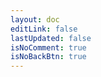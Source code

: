 ```yaml
---
layout: doc
editLink: false
lastUpdated: false
isNoComment: true
isNoBackBtn: true
---
```


<!-- 之所以将代码写在 md 里面，而非单独封装为 Vue 组件，因为 aside 不会动态刷新，参考 https://github.com/vuejs/vitepress/issues/2686 -->
<template v-for="post in curPosts" :key="post.url">
  <h2 :id="post.title" class="post-title">
    <a :href="post.url">{{ post.title }}</a>
    <a
      class="header-anchor"
      :href="`#${post.title}`"
      :aria-label="`Permalink to &quot;${post.title}&quot;`"
      >​</a
    >
    <div class="post-date hollow-text source-han-serif">{{ post.date.string }}</div>
  </h2>
  <t-tag
    v-for="tag in post.tags"
    :key="tag"
    class="mr-2"
    variant="outline"
    shape="round"
    >{{ tag }}</t-tag
  >
  <div v-if="post.excerpt" v-html="post.excerpt"></div>
</template>

<!-- <Pagination /> -->
<div class="pagination-container">
  <t-config-provider :global-config="enConfig">
    <t-pagination
      v-model="current"
      v-model:pageSize="pageSize"
      :total="total"
      size="small"
      :showPageSize="false"
      :showPageNumber="!isMobile()"
      :showJumper="isMobile()"
      @current-change="onCurrentChange"
    />
  </t-config-provider>
</div>

<script lang="ts" setup>
import { ref, computed } from 'vue';
import { useRoute, useRouter } from 'vitepress';

// 引入英文国际化包
import enConfig from 'tdesign-vue-next/es/locale/en_US';

// 你自己的数据和工具
import { data as posts } from './.vitepress/theme/posts.data.mts';
import { isMobile } from './.vitepress/theme/utils/mobile.ts';

const route = useRoute();
const getPage = () => {
  const search = route.query;
  const searchParams = new URLSearchParams(search as any);
  return Number(searchParams.get('page') || '1');
};

const current = ref(getPage());
const pageSize = ref(10);
const total = ref(posts.length);

const router = useRouter();
router.onAfterRouteChange = () => {
  current.value = getPage();
};

const curPosts = computed(() => {
  return posts.slice(
    (current.value - 1) * pageSize.value,
    current.value * pageSize.value
  );
});

const onCurrentChange = (page: number) => {
  const url = new URL(window.location as any);
  url.searchParams.set('page', page.toString());
  window.history.replaceState({}, '', url);
  window.scrollTo({ top: 0 });
};
</script>

<style lang="scss" scoped>
/* 去掉.vp-doc li + li 的 margin-top */
.pagination-container {
  margin-top: 60px;
  :deep(li) {
    margin-top: 0;
  }
}

.mr-2 {
  margin-right: 2px;
}

.post-title {
  margin-bottom: 6px;
  margin-top: 60px;
  border-top: 0;
  position: relative;

  > a {
    font-weight: 400;
  }

  .post-date {
    position: absolute;
    top: -12px;
    left: -10px;
    z-index: -1;
    opacity: .16;
    font-size: 76px;
    font-weight: 900;
  }

  @media (max-width: 425px) {
    .post-date {
      font-size: 60px !important;
    }
  }

  &:first-child {
    margin-top: 20px;
  }
}

.hollow-text {
  /* 设置文本颜色为透明，只保留描边 */
  color: var(--vp-c-bg);
  -webkit-text-stroke: 1px var(--vp-c-text-1);
}
</style>
